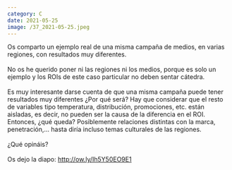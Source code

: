 ```yaml
--- 
category: C 
date: 2021-05-25 
image: /37_2021-05-25.jpeg 
--- 
```


Os comparto un ejemplo real de una misma campaña de medios, en varias regiones, con resultados muy diferentes. <br><br>No os he querido poner ni las regiones ni los medios, porque es solo un ejemplo y los ROIs de este caso particular no deben sentar cátedra. <br><br>Es muy interesante darse cuenta de que una misma campaña puede tener resultados muy diferentes ¿Por qué será? Hay que considerar que el resto de variables tipo temperatura, distribución, promociones, etc. están aisladas, es decir, no pueden ser la causa de la diferencia en el ROI. Entonces, ¿qué queda? Posiblemente relaciones distintas con la marca, penetración,... hasta diría incluso temas culturales de las regiones. <br><br>¿Qué opináis?<br><br>Os dejo la diapo: http://ow.ly/Ih5Y50EO9E1